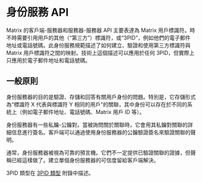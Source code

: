 # 身份服務 API

Matrix 的客戶端-服務器和服務器-服務器 API 主要表達為 Matrix 用戶標識符。時不時需要引用用戶的其他（“第三方”）標識符，或“3PID”，例如他們的電子郵件地址或電話號碼。此身份服務規範描述了如何建立、驗證和使用第三方標識符與 Matrix 用戶標識符之間的映射。技術上這個描述可以應用於任何 3PID，但實際上只應用於電子郵件地址和電話號碼。

## 一般原則

身份服務器的目的是驗證、存儲和回答有關用戶身份的問題。特別是，它存儲形式為“標識符 X 代表與標識符 Y 相同的用戶”的關聯，其中身份可以存在於不同的系統上（例如電子郵件地址、電話號碼、Matrix 用戶 ID 等）。

身份服務器有一些私鑰-公鑰對。當被詢問關於關聯時，它會用其私鑰對關聯的詳細信息進行簽名。客戶端可以通過使用身份服務器的公鑰驗證簽名來驗證關聯的聲明。

通常，身份服務器被視為可靠的預言機。它們不一定提供已驗證關聯的證據，但聲稱已經這樣做了。建立單個身份服務器的可信度留給客戶端解決。

3PID 類型在 [3PID 類型](https://spec.matrix.org/v1.11/appendices#3pid-types) 附錄中描述。
